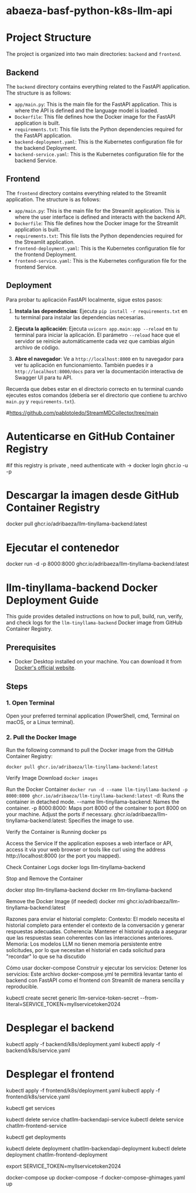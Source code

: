 # abaeza-basf-python-k8s-llm-api
# Project Structure

The project is organized into two main directories: `backend` and `frontend`.

## Backend

The `backend` directory contains everything related to the FastAPI application. The structure is as follows:

- `app/main.py`: This is the main file for the FastAPI application. This is where the API is defined and the language model is loaded.
- `Dockerfile`: This file defines how the Docker image for the FastAPI application is built.
- `requirements.txt`: This file lists the Python dependencies required for the FastAPI application.
- `backend-deployment.yaml`: This is the Kubernetes configuration file for the backend Deployment.
- `backend-service.yaml`: This is the Kubernetes configuration file for the backend Service.

## Frontend

The `frontend` directory contains everything related to the Streamlit application. The structure is as follows:

- `app/main.py`: This is the main file for the Streamlit application. This is where the user interface is defined and interacts with the backend API.
- `Dockerfile`: This file defines how the Docker image for the Streamlit application is built.
- `requirements.txt`: This file lists the Python dependencies required for the Streamlit application.
- `frontend-deployment.yaml`: This is the Kubernetes configuration file for the frontend Deployment.
- `frontend-service.yaml`: This is the Kubernetes configuration file for the frontend Service.

## Deployment


Para probar tu aplicación FastAPI localmente, sigue estos pasos:

1. **Instala las dependencias**: Ejecuta `pip install -r requirements.txt` en tu terminal para instalar las dependencias necesarias.

2. **Ejecuta la aplicación**: Ejecuta `uvicorn app.main:app --reload` en tu terminal para iniciar la aplicación. El parámetro `--reload` hace que el servidor se reinicie automáticamente cada vez que cambias algún archivo de código.

3. **Abre el navegador**: Ve a `http://localhost:8000` en tu navegador para ver tu aplicación en funcionamiento. También puedes ir a `http://localhost:8000/docs` para ver la documentación interactiva de Swagger UI para tu API.

Recuerda que debes estar en el directorio correcto en tu terminal cuando ejecutes estos comandos (debería ser el directorio que contiene tu archivo `main.py` y `requirements.txt`).




#https://github.com/pablotoledo/StreamMDCollector/tree/main


# Autenticarse en GitHub Container Registry
#if this registry is private , need authenticate with -> docker login ghcr.io -u <tu-usuario-de-github> -p <tu-token-de-github>

# Descargar la imagen desde GitHub Container Registry
docker pull ghcr.io/adribaeza/llm-tinyllama-backend:latest

# Ejecutar el contenedor
docker run -d -p 8000:8000 ghcr.io/adribaeza/llm-tinyllama-backend:latest


# llm-tinyllama-backend Docker Deployment Guide

This guide provides detailed instructions on how to pull, build, run, verify, and check logs for the `llm-tinyllama-backend` Docker image from GitHub Container Registry.

## Prerequisites

- Docker Desktop installed on your machine. You can download it from [Docker's official website](https://www.docker.com/products/docker-desktop).

## Steps

### 1. Open Terminal

Open your preferred terminal application (PowerShell, cmd, Terminal on macOS, or a Linux terminal).

### 2. Pull the Docker Image

Run the following command to pull the Docker image from the GitHub Container Registry:

`docker pull ghcr.io/adribaeza/llm-tinyllama-backend:latest`

Verify Image Download
`docker images`

Run the Docker Container
`docker run -d --name llm-tinyllama-backend -p 8000:8000 ghcr.io/adribaeza/llm-tinyllama-backend:latest`
-d: Runs the container in detached mode.
--name llm-tinyllama-backend: Names the container.
-p 8000:8000: Maps port 8000 of the container to port 8000 on your machine. Adjust the ports if necessary.
ghcr.io/adribaeza/llm-tinyllama-backend:latest: Specifies the image to use.

Verify the Container is Running
docker ps

Access the Service
If the application exposes a web interface or API, access it via your web browser or tools like curl using the address http://localhost:8000 (or the port you mapped).

Check Container Logs
docker logs llm-tinyllama-backend

Stop and Remove the Container

docker stop llm-tinyllama-backend
docker rm llm-tinyllama-backend

Remove the Docker Image (if needed)
docker rmi ghcr.io/adribaeza/llm-tinyllama-backend:latest





Razones para enviar el historial completo:
Contexto: El modelo necesita el historial completo para entender el contexto de la conversación y generar respuestas adecuadas.
Coherencia: Mantener el historial ayuda a asegurar que las respuestas sean coherentes con las interacciones anteriores.
Memoria: Los modelos LLM no tienen memoria persistente entre solicitudes, por lo que necesitan el historial en cada solicitud para "recordar" lo que se ha discutido

Cómo usar docker-compose
Construir y ejecutar los servicios:
Detener los servicios:
Este archivo docker-compose.yml te permitirá levantar tanto el backend con FastAPI como el frontend con Streamlit de manera sencilla y reproducible.

kubectl create secret generic llm-service-token-secret --from-literal=SERVICE_TOKEN=myllservicetoken2024

# Desplegar el backend
kubectl apply -f backend/k8s/deployment.yaml
kubectl apply -f backend/k8s/service.yaml

# Desplegar el frontend
kubectl apply -f frontend/k8s/deployment.yaml
kubectl apply -f frontend/k8s/service.yaml

kubectl get services


kubectl delete service chatllm-backendapi-service
kubectl delete service chatllm-frontend-service

kubectl get deployments

kubectl delete deployment chatllm-backendapi-deployment
kubectl delete deployment chatllm-frontend-deployment

export SERVICE_TOKEN=myllservicetoken2024

docker-compose up
docker-compose -f docker-compose-ghimages.yaml up